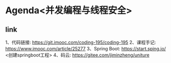 # Agenda<并发编程与线程安全>
## link
1、代码链接: https://git.imooc.com/coding-195/coding-195
2、课程手记: https://www.imooc.com/article/25277
3、Spring Boot: https://start.sping.io/ <创建springboot工程>
4、码云:         https://gitee.com/jiminzheng/uniture
##